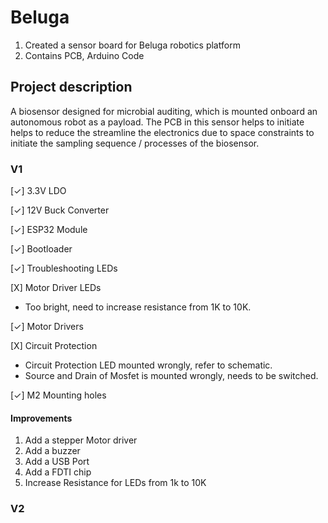 # Beluga
1. Created a sensor board for Beluga robotics platform
2. Contains PCB, Arduino Code

## Project description
A biosensor designed for microbial auditing, which is mounted onboard an autonomous robot as a payload. The PCB in this sensor helps to initiate helps to reduce the streamline the electronics due to space constraints to initiate the sampling sequence / processes of the biosensor.

### V1
[✓] 3.3V LDO

[✓] 12V Buck Converter

[✓] ESP32 Module 

[✓] Bootloader

[✓] Troubleshooting LEDs

[X] Motor Driver LEDs

  - Too bright, need to increase resistance from 1K to 10K.

[✓] Motor Drivers

[X] Circuit Protection

  - Circuit Protection LED mounted wrongly, refer to schematic.
  - Source and Drain of Mosfet is mounted wrongly, needs to be switched.

[✓] M2 Mounting holes

#### Improvements
1. Add a stepper Motor driver
2. Add a buzzer
3. Add a USB Port
4. Add a FDTI chip
5. Increase Resistance for LEDs from 1k to 10K

### V2




